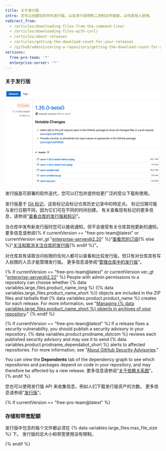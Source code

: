 ```yaml
---
title: 关于发行版
intro: 您可以创建包软件的发行版，以及发行说明和二进制文件链接，以供其他人使用。
redirect_from:
  - /articles/downloading-files-from-the-command-line/
  - /articles/downloading-files-with-curl/
  - /articles/about-releases
  - /articles/getting-the-download-count-for-your-releases
  - /github/administering-a-repository/getting-the-download-count-for-your-releases
versions:
  free-pro-team: '*'
  enterprise-server: '*'
---
```


### 关于发行版

![发行版概述](/assets/images/help/releases/releases-overview.png)

发行版是可部署的软件迭代，您可以打包并提供给更广泛的受众下载和使用。

发行版基于 [Git 标记](https://git-scm.com/book/en/Git-Basics-Tagging)，这些标记会标记仓库历史记录中的特定点。 标记日期可能与发行日期不同，因为它们可在不同的时间创建。 有关查看现有标记的更多信息，请参阅“[查看仓库的发行版和标记](/github/administering-a-repository/viewing-your-repositorys-releases-and-tags)”。

当仓库中发布新发行版时您可以接收通知，但不会接受有关仓库其他更新的通知。 更多信息请参阅{% if currentVersion == "free-pro-team@latest" or currentVersion ver_gt "enterprise-server@2.20" %}“[查看您的订阅](/github/managing-subscriptions-and-notifications-on-github/viewing-your-subscriptions){% else %}”[关注和取消关注仓库的发行版](/github/receiving-notifications-about-activity-on-github/watching-and-unwatching-releases-for-a-repository){% endif %}”。

对仓库具有读取访问权限的任何人都可以查看和比较发行版，但只有对仓库具有写入权限的人员才能管理发行版。 更多信息请参阅“[管理仓库中的发行版](/github/administering-a-repository/managing-releases-in-a-repository)”。

{% if currentVersion == "free-pro-team@latest" or currentVersion ver_gt "enterprise-server@2.22" %}
People with admin permissions to a repository can choose whether {% data variables.large_files.product_name_long %} ({% data variables.large_files.product_name_short %}) objects are included in the ZIP files and tarballs that {% data variables.product.product_name %} creates for each release. For more information, see "[Managing {% data variables.large_files.product_name_short %} objects in archives of your repository](/github/administering-a-repository/managing-git-lfs-objects-in-archives-of-your-repository)."
{% endif %}

{% if currentVersion == "free-pro-team@latest" %}
If a release fixes a security vulnerability, you should publish a security advisory in your repository. {% data variables.product.prodname_dotcom %} reviews each published security advisory and may use it to send {% data variables.product.prodname_dependabot_short %} alerts to affected repositories. For more information, see "[About GitHub Security Advisories](/github/managing-security-vulnerabilities/about-github-security-advisories)."

You can view the **Dependents** tab of the dependency graph to see which repositories and packages depend on code in your repository, and may therefore be affected by a new release. 更多信息请参阅“[关于依赖关系图](/github/visualizing-repository-data-with-graphs/about-the-dependency-graph)”。
{% endif %}

您也可以使用发行版 API 来收集信息，例如人们下载发行版资产的次数。 更多信息请参阅“[发行版](/v3/repos/releases/)”。

{% if currentVersion == "free-pro-team@latest" %}
### 存储和带宽配额

 发行版中包含的每个文件都必须在 {% data variables.large_files.max_file_size %} 下。 发行版的总大小和带宽使用没有限制。

{% endif %}
